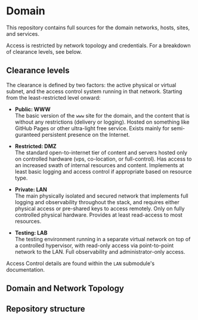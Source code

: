 # Domain

This repository contains full sources for the domain networks, hosts, sites, and
services.

Access is restricted by network topology and credentials. For a breakdown of
clearance levels, see below.

## Clearance levels

The clearance is defined by two factors: the active physical or virtual subnet,
and the access control system running in that network. Starting from the
least-restricted level onward:

- **Public: WWW**  
  The basic version of the `www` site for the domain, and the content that is
  without any restrictions (delivery or logging). Hosted on something like
  GitHub Pages or other ultra-light free service. Exists mainly for
  semi-guranteed persistent presence on the Internet.

- **Restricted: DMZ**  
  The standard open-to-internet tier of content and servers hosted only on
  controlled hardware (vps, co-location, or full-control). Has access to an
  increased swath of internal resources and content. Implements at least basic
  logging and access control if appropriate based on resource type.

- **Private: LAN**  
  The main physically isolated and secured network that implements full logging and
  observability throughout the stack, and requires either physical access or
  pre-shared keys to access remotely. Only on fully controlled physical
  hardware. Provides at least read-access to most resources.

- **Testing: LAB**  
  The testing environment running in a separate virtual network on top of a
  controlled hypervisor, with read-only access via point-to-point network to the
  LAN. Full observability and administrator-only access.

Access Control details are found within the `LAN` submodule's documentation.

## Domain and Network Topology

## Repository structure

